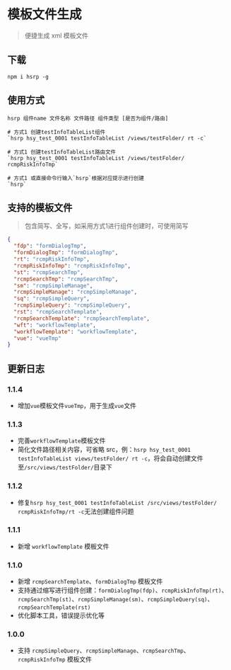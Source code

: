 # 模板文件生成

> 便捷生成 xml 模板文件

## 下载

```shell
npm i hsrp -g
```

## 使用方式

```shell
hsrp 组件name 文件名称 文件路径 组件类型 [是否为组件/路由]

# 方式1 创建testInfoTableList组件
`hsrp hsy_test_0001 testInfoTableList /views/testFolder/ rt -c`

# 方式1 创建testInfoTableList路由文件
`hsrp hsy_test_0001 testInfoTableList /views/testFolder/ rcmpRiskInfoTmp`

# 方式1 或直接命令行输入`hsrp`根据对应提示进行创建
`hsrp`

```

## 支持的模板文件

> 包含简写、全写，如采用方式1进行组件创建时，可使用简写

```json
{
  "fdp": "formDialogTmp",
  "formDialogTmp": "formDialogTmp",
  "rt": "rcmpRiskInfoTmp",
  "rcmpRiskInfoTmp": "rcmpRiskInfoTmp",
  "st": "rcmpSearchTmp",
  "rcmpSearchTmp": "rcmpSearchTmp",
  "sm": "rcmpSimpleManage",
  "rcmpSimpleManage": "rcmpSimpleManage",
  "sq": "rcmpSimpleQuery",
  "rcmpSimpleQuery": "rcmpSimpleQuery",
  "rst": "rcmpSearchTemplate",
  "rcmpSearchTemplate": "rcmpSearchTemplate",
  "wft": "workflowTemplate",
  "workflowTemplate": "workflowTemplate",
  "vue": "vueTmp"
}
```

## 更新日志

### 1.1.4

- 增加`vue`模板文件`vueTmp`，用于生成`vue`文件

### 1.1.3

- 完善`workflowTemplate`模板文件
- 简化文件路径相关内容，可省略 src，例：`hsrp hsy_test_0001 testInfoTableList views/testFolder/ rt -c`，将会自动创建文件至`/src/views/testFolder/`目录下

### 1.1.2

- 修复`hsrp hsy_test_0001 testInfoTableList /src/views/testFolder/ rcmpRiskInfoTmp/rt -c`无法创建组件问题

### 1.1.1

- 新增 `workflowTemplate` 模板文件

### 1.1.0

- 新增 `rcmpSearchTemplate`、`formDialogTmp` 模板文件
- 支持通过缩写进行组件创建：`formDialogTmp(fdp)`、`rcmpRiskInfoTmp(rt)`、`rcmpSearchTmp(st)`、`rcmpSimpleManage(sm)`、`rcmpSimpleQuery(sq)`、`rcmpSearchTemplate(rst)`
- 优化脚本工具，错误提示优化等

### 1.0.0

- 支持 `rcmpSimpleQuery`、`rcmpSimpleManage`、`rcmpSearchTmp`、`rcmpRiskInfoTmp` 模板文件
